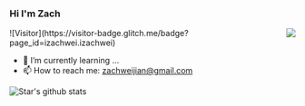 ### Hi I'm Zach
<img align=right src='https://github.githubassets.com/images/mona-whisper.gif'/>
![Visitor](https://visitor-badge.glitch.me/badge?page_id=izachwei.izachwei)

- 🌱 I’m currently learning ...
- 📫 How to reach me: [zachweijian@gmail.com](zachweijian@gmail.com)

![Star's github stats](https://github-readme-stats.vercel.app/api?username=izachwei&show_icons=true)
<!--
**izachwei/izachwei** is a ✨ _special_ ✨ repository because its `README.md` (this file) appears on your GitHub profile.

Here are some ideas to get you started:

- 🔭 I’m currently working on ...
- 🌱 I’m currently learning ...
- 👯 I’m looking to collaborate on ...
- 🤔 I’m looking for help with ...
- 💬 Ask me about ...
- 📫 How to reach me: ...
- 😄 Pronouns: ...
- ⚡ Fun fact: ...
-->
